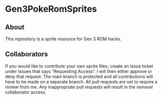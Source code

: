 # Gen3PokeRomSprites
## About
This repository is a sprite resource for Gen 3 ROM hacks.

## Collaborators
If you would like to contribute your own sprite files, create an Issue ticket under Issues that says "Requesting Access". I will then either approve or deny that request. The main branch is protected and all contributions will have to be made on a separate branch. All pull requests are set to require a review from me. Any inappropriate pull requests will result in the removal collaborator access.
